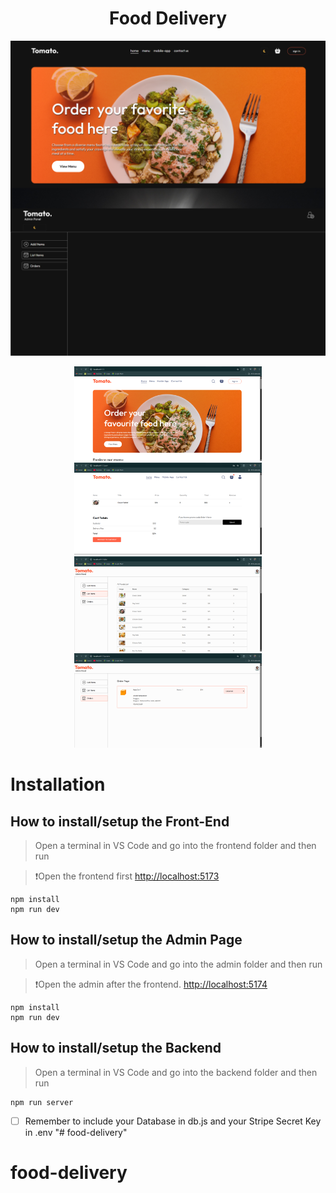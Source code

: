 
<h1 align="center">Food Delivery</h1>
  
  
  <p align="center">
    

    
  </p>


![Picture](https://raw.githubusercontent.com/fr0st-iwnl/assets/main/thumbnails/tomato.png)


<p align="center">
  <img src="homepage.png" alt="Homepage Screenshot" width="300"/>
  <img src="cart.png" alt="Cart Screenshot" width="300"/>
  <img src="adminpage.png" alt="Admin Page Screenshot" width="300"/>
  <img src="order.png" alt="Order Screenshot" width="300"/>
</p>

# Installation

<h2>How to install/setup the Front-End</h2>

> Open a terminal in VS Code and go into the frontend folder and then run

>❗Open the frontend first [http://localhost:5173](http://localhost:5173)


```
npm install
npm run dev
```


<h2>How to install/setup the Admin Page</h2>

> Open a terminal in VS Code and go into the admin folder and then run

>❗Open the admin after the frontend. [http://localhost:5174](http://localhost:5174)

```
npm install
npm run dev
```
   
<h2>How to install/setup the Backend</h2>

> Open a terminal in VS Code and go into the backend folder and then run

```
npm run server
```

- [ ] Remember to include your Database in db.js and your Stripe Secret Key in .env
"# food-delivery" 
# food-delivery
